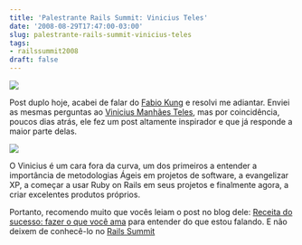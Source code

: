 ```yaml
---
title: 'Palestrante Rails Summit: Vinicius Teles'
date: '2008-08-29T17:47:00-03:00'
slug: palestrante-rails-summit-vinicius-teles
tags:
- railssummit2008
draft: false
---
```




[![](http://s3.amazonaws.com/akitaonrails/assets/2008/8/1/468x60.gif)](http://www.locaweb.com.br/rails)

Post duplo hoje, acabei de falar do [Fabio Kung](http://www.akitaonrails.com/2008/8/29/palestrante-rails-summit-fabio-kung) e resolvi me adiantar. Enviei as mesmas perguntas ao [Vinicius Manhães Teles](http://www.improveit.com.br/), mas por coincidência, poucos dias atrás, ele fez um post altamente inspirador e que já responde a maior parte delas.

[![](http://s3.amazonaws.com/akitaonrails/assets/2008/8/29/vinicius.jpg)](http://www.locaweb.com.br/railssummit)

O Vinicius é um cara fora da curva, um dos primeiros a entender a importância de metodologias Ágeis em projetos de software, a evangelizar XP, a começar a usar Ruby on Rails em seus projetos e finalmente agora, a criar excelentes produtos próprios.

Portanto, recomendo muito que vocês leiam o post no blog dele: [Receita do sucesso: fazer o que você ama](http://blog.improveit.com.br/articles/2008/08/27/receita-do-sucesso-fazer-o-que-voce-ama) para entender do que estou falando. E não deixem de conhecê-lo no [Rails Summit](http://www.locaweb.com.br/railssummit)

